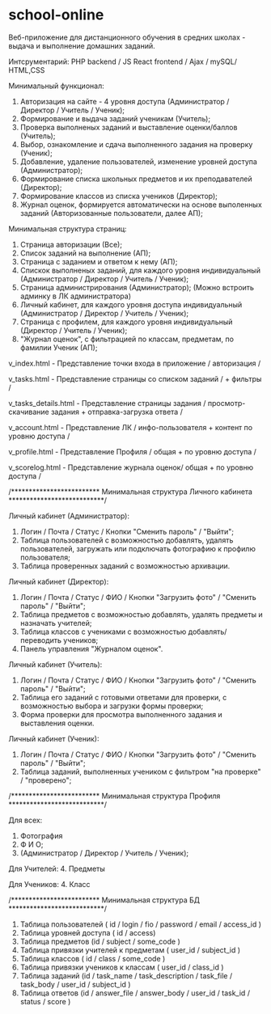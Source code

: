 # school-online
Веб-приложение для дистанционного обучения  в средних школах - выдача и выполнение домашних заданий.

Интсрументарий: PHP backend / JS React frontend / Ajax / mySQL/ HTML,CSS

Минимальный функционал:

1. Авторизация на сайте - 4 уровня доступа (Администратор / Директор / Учитель / Ученик);
2. Формирование и выдача заданий ученикам (Учитель);
3. Проверка выполненых заданий и выставление оценки/баллов (Учитель);
4. Выбор, ознакомление и сдача выполненного задания на проверку (Ученик);
5. Добавление, удаление пользователей, изменение уровней доступа (Администратор);
6. Формирование списка школьных предметов и их преподавателей (Директор);
7. Формирование классов из списка учеников (Директор);
8. Журнал оценок, формируется автоматически на основе выполенных заданий (Авторизованные пользователи, далее АП);


Минимальная структура страниц:
1. Страница авторизации (Все);
2. Список заданий на выполнение (АП);
3. Страница с заданием и ответом к нему (АП);
4. Спискок выполненых заданий, для каждого уровня индивидуальный (Администратор / Директор / Учитель / Ученик);
5. Страница администрирования (Администратор); (Можно встроить админку в ЛК администратора)
6. Личный кабинет, для каждого уровня доступа индивидуальный (Администратор / Директор / Учитель / Ученик);
7. Страница с профилем, для каждого уровня индивидуальный (Директор / Учитель / Ученик);
8. "Журнал оценок", с фильтрацией по классам, предметам, по фамилии Ученик (АП);

v_index.html - Представление точки входа в приложение / авторизация /

v_tasks.html - Представление страницы со списком заданий / + фильтры /

v_tasks_details.html - Представление страницы задания / просмотр-скачивание задания + отправка-загрузка ответа /

v_account.html - Представление ЛК / инфо-пользователя + контент по уровню доступа /

v_profile.html - Представление Профиля / общая +  по уровню доступа /

v_scorelog.html - Представление журнала оценок/ общая +  по уровню доступа /


/************************* Минимальная структура Личного кабинета ***************************/ 

Личный кабинет (Администратор):
1. Логин / Почта / Статус / Кнопки "Сменить пароль" / "Выйти";
2. Таблица пользователей с возможностью добавлять, удалять пользователей, загружать или подключать фотографию к профилю пользователя;
3. Таблица проверенных заданий с возможностью архивации.

Личный кабинет (Директор):
1. Логин / Почта / Статус /  ФИО / Кнопки "Загрузить фото" / "Сменить пароль" / "Выйти";
2. Таблица предметов с возможностью добавлять, удалять предметы и назначать учителей;
3. Таблица классов с учениками с возможностью добавлять/переводить учеников;
4. Панель управления "Журналом оценок".

Личный кабинет (Учитель):
1. Логин / Почта / Статус /  ФИО / Кнопки "Загрузить фото" / "Сменить пароль" / "Выйти";
2. Таблица его заданий с готовыми ответами для проверки, с возможностью выбора и загрузки формы проверки;
3. Форма проверки для просмотра выполненного задания и выставления оценки.

Личный кабинет (Ученик):
1. Логин / Почта / Статус /  ФИО / Кнопки "Загрузить фото" / "Сменить пароль" / "Выйти";
2. Таблица заданий, выполненных учеником с фильтром "на проверке" / "проверено";

/************************* Минимальная структура Профиля ***************************/ 

Для всех:
1. Фотография 
2. Ф И О;
3. (Администратор / Директор / Учитель / Ученик);

Для Учителей:
4. Предметы

Для Учеников:
4. Класс

/************************* Минимальная структура БД ***************************/ 

1. Таблица пользователей ( id / login / fio / password / email / access_id )
2. Таблица уровней доступа ( id / access)
3. Таблица предметов (id / subject / some_code )
4. Таблица привязки учителей к предметам ( user_id / subject_id )
5. Таблица классов ( id / class / some_code )
6. Таблица привязки учеников к классам ( user_id / class_id )
7. Таблица заданий (id / task_name / task_description / task_file / task_body / user_id / subject_id )
8. Таблица ответов (id / answer_file / answer_body / user_id / task_id / status / score )

